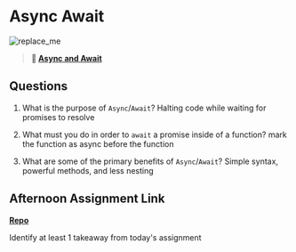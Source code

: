# Async Await

![replace_me](https://codeworks.blob.core.windows.net/public/assets/img/illustrations/placeholder.svg)

> **📖 [Async and Await](https://codeworksacademy.com/fs-student-guide/resources/wk4/03-Async-Await)**

## Questions

1. What is the purpose of `Async`/`Await`?
   Halting code while waiting for promises to resolve

2. What must you do in order to `await` a promise inside of a function?
   mark the function as async before the function

3. What are some of the primary benefits of `Async`/`Await`?
   Simple syntax, powerful methods, and less nesting

## Afternoon Assignment Link

**[Repo](https://github.com/derekhearst/codeworks/tree/master/Week4/d3PokeDex)**

Identify at least 1 takeaway from today's assignment
